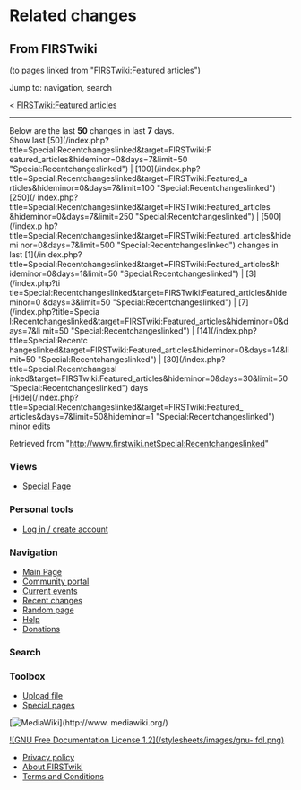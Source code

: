 # Related changes

## From FIRSTwiki

(to pages linked from "FIRSTwiki:Featured articles")

Jump to: navigation, search

< [FIRSTwiki:Featured articles](/index.php?title=FIRSTwiki:Featured_articles&redirect=no "FIRSTwiki:Featured articles")

--------------------------------------------------------------------------------

Below are the last **50** changes in last **7** days.<br>
Show last [50](/index.php?title=Special:Recentchangeslinked&target=FIRSTwiki:F
eatured_articles&hideminor=0&days=7&limit=50 "Special:Recentchangeslinked") | [100](/index.php?title=Special:Recentchangeslinked&target=FIRSTwiki:Featured_a
rticles&hideminor=0&days=7&limit=100 "Special:Recentchangeslinked") | [250](/
index.php?title=Special:Recentchangeslinked&target=FIRSTwiki:Featured_articles
&hideminor=0&days=7&limit=250 "Special:Recentchangeslinked") | [500](/index.p
hp?title=Special:Recentchangeslinked&target=FIRSTwiki:Featured_articles&hidemi
nor=0&days=7&limit=500 "Special:Recentchangeslinked") changes in last [1](/in
dex.php?title=Special:Recentchangeslinked&target=FIRSTwiki:Featured_articles&h
ideminor=0&days=1&limit=50 "Special:Recentchangeslinked") | [3](/index.php?ti
tle=Special:Recentchangeslinked&target=FIRSTwiki:Featured_articles&hideminor=0
&days=3&limit=50 "Special:Recentchangeslinked") | [7](/index.php?title=Specia
l:Recentchangeslinked&target=FIRSTwiki:Featured_articles&hideminor=0&days=7&li
mit=50 "Special:Recentchangeslinked") | [14](/index.php?title=Special:Recentc
hangeslinked&target=FIRSTwiki:Featured_articles&hideminor=0&days=14&limit=50 "Special:Recentchangeslinked") | [30](/index.php?title=Special:Recentchangesl
inked&target=FIRSTwiki:Featured_articles&hideminor=0&days=30&limit=50 "Special:Recentchangeslinked") days<br>
[Hide](/index.php?title=Special:Recentchangeslinked&target=FIRSTwiki:Featured_
articles&days=7&limit=50&hideminor=1 "Special:Recentchangeslinked") minor edits

Retrieved from "<http://www.firstwiki.netSpecial:Recentchangeslinked>"

### Views

- [Special Page](Special:Recentchangeslinked/FIRSTwiki:Featured_articles)

### Personal tools

- [Log in / create account](/index.php?title=Special:Userlogin&returnto=Special:Recentchangeslinked)

[](Main_Page "Main Page")

### Navigation

- [Main Page](Main_Page)
- [Community portal](FIRSTwiki:Community_portal)
- [Current events](Current_events)
- [Recent changes](Special:Recentchanges)
- [Random page](Special:Random)
- [Help](Help:Contents)
- [Donations](FIRSTwiki:Site_support)

### Search

### Toolbox

- [Upload file](Special:Upload)
- [Special pages](Special:Specialpages)

[![MediaWiki](/skins/common/images/poweredby_mediawiki_88x31.png)](http://www.
mediawiki.org/)

[![GNU Free Documentation License 1.2](/stylesheets/images/gnu-
fdl.png)](http://www.gnu.org/copyleft/fdl.html)

- [Privacy policy](FIRSTwiki:Privacy_policy "FIRSTwiki:Privacy policy")
- [About FIRSTwiki](FIRSTwiki:About "FIRSTwiki:About")
- [Terms and Conditions](FIRSTwiki:Terms_and_conditions "FIRSTwiki:Terms and conditions")
